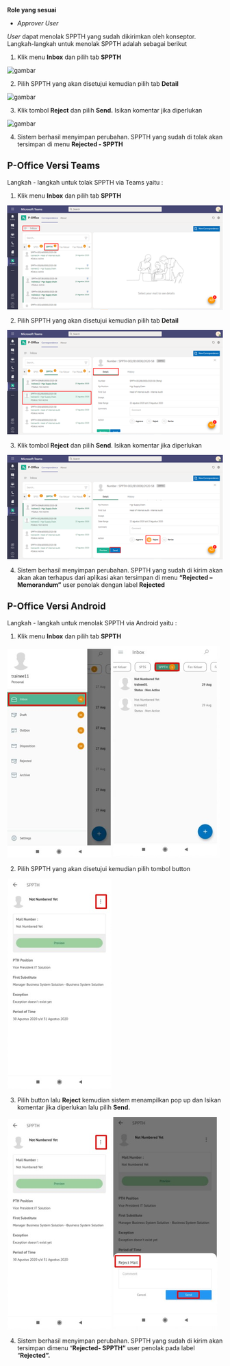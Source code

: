 **Role yang sesuai**

- *Approver User*

*User* dapat menolak SPPTH yang sudah dikirimkan oleh konseptor. Langkah-langkah untuk menolak SPPTH adalah sebagai berikut

1. Klik menu **Inbox** dan pilih tab **SPPTH**

![gambar](SC_SPPTH/TH32.png)

2. Pilih SPPTH yang akan disetujui kemudian pilih tab **Detail**

![gambar](SC_SPPTH/TH33.png)

3. Klik tombol **Reject** dan pilih **Send.** Isikan komentar jika diperlukan

![gambar](SC_SPPTH/TH34.png)

4. Sistem berhasil menyimpan perubahan. SPPTH yang sudah di tolak akan tersimpan di menu **Rejected - SPPTH**



## **P-Office Versi Teams**


Langkah - langkah untuk tolak SPPTH via Teams yaitu :

1.	Klik menu **Inbox** dan pilih tab **SPPTH**

![gambar](SPPTH/SPPTH_Teams/SPPTH33.png)
 
2.	Pilih SPPTH yang akan disetujui kemudian pilih tab **Detail**

![gambar](SPPTH/SPPTH_Teams/SPPTH34.png)
 
3.	Klik tombol **Reject** dan pilih **Send**. Isikan komentar jika diperlukan

![gambar](SPPTH/SPPTH_Teams/SPPTH35.png)

4.	Sistem berhasil menyimpan perubahan. SPPTH yang sudah di kirim akan akan akan terhapus dari aplikasi akan tersimpan di menu **“Rejected – Memorandum”** user penolak dengan label **Rejected**

## **P-Office Versi Android**

Langkah - langkah untuk menolak SPPTH via Android yaitu :

1. Klik menu **Inbox** dan pilih tab **SPPTH**
   
![gambar](SPPTH/SPPTH_Android/TolakSPPTH/A01.jpg) ![gambar](SPPTH/SPPTH_Android/TolakSPPTH/A02.jpg)

2. Pilih SPPTH yang akan disetujui kemudian pilih tombol button

![gambar](SPPTH/SPPTH_Android/TolakSPPTH/A03.jpg)

3. Pilih button lalu **Reject** kemudian sistem menampilkan pop up dan Isikan komentar jika diperlukan lalu pilih **Send.**

![gambar](SPPTH/SPPTH_Android/TolakSPPTH/A03.jpg) ![gambar](SPPTH/SPPTH_Android/TolakSPPTH/A05.jpg)

4. Sistem berhasil menyimpan perubahan. SPPTH yang sudah di kirim akan tersimpan dimenu “**Rejected- SPPTH”** user penolak pada label “**Rejected”.**
